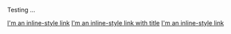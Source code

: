 Testing ...

[I'm an inline-style link](https://www.google.com)
[I'm an inline-style link with title](https://www.google.com "Google's Homepage")
[I'm an inline-style link](https://stepweb.atlassian.net/wiki/spaces/TYNSTEP/pages)
